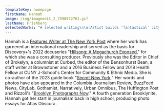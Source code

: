 ```yaml
---
templateKey: homepage
firstName: Hannah
image: /img/imageedit_2_7590572763.gif
lastName: Frishberg
selectedWorks: "# selected writing\n\n[Artist builds ‘fantastical’ city by hand in upstate New York woods] (https://nypost.com/2023/07/12/artist-builds-fantastical-city-by-hand-in-new-york-woods/) \\[New York Post]\n\n[Critics accuse male models of running 'Fyre Fest of burlesque'](https://nypost.com/2023/01/09/critics-accuse-male-models-of-running-fyre-fest-of-burlesque/) \\[New York Post]\n\n[Tithe money funded Hillsong pastors' luxury lifestyles: former members](https://nypost.com/2021/01/26/former-hillsong-members-detail-pastors-lavish-lifestyles/) \\[New York Post]\n\n[I love NYC more than ever and no pandemic could ever drive me out] (https://nypost.com/2020/05/08/why-im-not-leaving-nyc-and-love-it-now-more-than-ever/) \\[New York Post]\n\n[This late actress had the best rent deal in NYC](https://nypost.com/2018/05/09/how-a-late-actress-paid-only-28-in-rent-for-an-nyc-apartment/)\_\\[New York Post]\n\n[The end of 3G could be a big problem for basic phone users](https://onezero.medium.com/3g-could-end-this-year-for-people-who-rely-on-basic-phones-thats-a-big-problem-102e53eba151) \\[OneZero]\n\n[Dominatrixes and their Orthodox Jewish clients](https://www.buzzfeednews.com/article/hannahfrishberg/dominatrixes-orthodox-jewish-haredi-kink-bdsm-brooklyn/)\_\\[BuzzFeed]\n\n[Greenpoint's final Polish-language weekly](https://www.cjr.org/united_states_project/greenpoint-brooklyn-polish-news.php)\_\\[Columbia Journalism Review]\n\n[In defense of caffeine pills](https://lifehacker.com/in-defense-of-caffeine-pills-1828501954) \\[Lifehacker]\n\n[Online tarot communities as free healthcare](https://www.dailydot.com/irl/tarot-cards-facebook/)\_\\[Daily Dot]\n\n[Building community in Brooklyn's backyards](https://www.citylab.com/life/2018/06/building-a-community-in-brooklyns-backyards/561608/)\_\\[CityLab]\n\n[The vice and vagrants of old-school Gowanus](https://www.narratively.com/p/the-vice-and-vagrants-of-old-school-gowanus)\_\\[Narratively]\n\n[New York's lost neighborhoods](https://ny.curbed.com/2018/5/29/17332770/new-york-neighborhoods-eminent-domain-history-west-side-story)\_\\[Curbed NY]\n\n[Biggie Smalls worked at my Park Slope temple and was ‘a good kid’](http://brokelyn.com/if-you-dont-know-now-you-know/)\_\\[Brokelyn]\n\n[How a rising Brooklyn hospital aims to upgrade health care](https://thebridgebk.com/how-rising-brooklyn-hospital-plans-upgrade-health-care/)\_\\[The Bridge]\_\n\n[REVS' underground autobiography](https://urbanomnibus.net/2014/07/revs-underground-autobiography/)\_\\[Urban Omnibus]\n\n[New Utrecht students fear increase in racism following Trump election](http://bklyner.com/new-utrecht-high-school-students-fear-increase-racism-sexism-following-trump-election-bensonhurst/)\_\\[Bklyner]\n\n[Bodega at center of Mafia investigation now has its own T-shirt line](http://brokelyn.com/beloved-carroll-gardens-bodega-smunion-gets-t-shirt-line/)\_\\[Brokelyn]\n\n[Cocaine break-ins: The life of a 1960s Brooklyn pharmacist](http://www.brownstoner.com/brooklyn-life/brooklyn-pharmacy-1960s-cocaine-breakin-midwood/)\_\\[Brownstoner]\n\n[The failed paradise: Pruitt-Igoe](http://www.atlasobscura.com/articles/pruitt-igoe)\_\\[Atlas Obscura]\n\n# editing\n\n[What is this whole Brooklyn drag renaissance, anyway?](http://brokelyn.com/brooklyn-drag-renaissance/)\_by Eric Shorey\n\n[Vinyl lives: A guide to all 27 of Brooklyn's record stores](http://brokelyn.com/vinyl-lives-guide-27-record-stores-brooklyn/)\_by Elena Goukassian\n\n[3 new Brooklyn breweries are opening this summer](http://brokelyn.com/3-new-brooklyn-breweries/)\_by Cat Wolinski\n\n[Talking shop with Greenpoint's vintage store mavens](http://brokelyn.com/female-run-vintage-stores-greenpoint-talk-business/)\_by Ruthie Darling\n\n[HBO's 'Crashing' resurrects legendary NYC comedy spot](http://brokelyn.com/hbos-crashing-resurrects-legendary-nyc-comedy-spot/)\_by Bobby Hankinson\n\n# photography\_\n\n[My hometown is Brooklyn](https://www.nytimes.com/projects/2013/lens-my-hometown/index.html?name=Hannah_Frishberg&page=1) \\[The New York Times]\n\n[New house within old walls in Boerum Hill](https://www.brownstoner.com/interiors-renovation/boerum-hill-brooklyn-townhouse-renovation-bigprototype/)\_\\[The Insider]\n\n[The man who built New York City's schools](https://www.narratively.com/p/the-man-who-built-new-york-citys-schools)\_\\[Narratively]\n\n[The Red Hook grain elevator](https://www.atlasobscura.com/articles/red-hook-grain-elevator) \\[Atlas Obscura]\n\n[Creedmoor Psychiatric Center](https://www.huffingtonpost.com/2013/11/04/psych-ward-photos_n_4195213.html)\_\\[Huffington Post]\n\n[Exploring Fort Tilden's decaying beauty](http://gothamist.com/2014/02/24/photos_fort_tilden.php#photo-1)\_\\[Gothamist]\n\n# poetry\n\n[Amtrak](http://writingdisorder.com/hannah-frishberg/)\_\\[The Writing Disorder]\n\n[The Brooklyn hallelujah](http://madswirl.com/short-stories/2016/03/the-brooklyn-hallelujah/)\_\\[Mad Swirl]\n\n[Insomniac's soliloquy](https://issuu.com/zoomoozophone_review/docs/zr5/44)\_\\[Zoomoozophone Review]\n\n[Stoop dreams](http://madswirl.com/short-stories/2016/01/stoop-dreams/)\_\\[Mad Swirl]"
---
```

Hannah is a [Features Writer at The New York Post](https://nypost.com/author/hannah-frishberg/) where her work has garnered an international readership and served as the basis for Discovery+'s 2022 docuseries "[Hillsong: A Megachurch Exposed](https://www.imdb.com/title/tt16304142/)," for which she was a consulting producer. Previously she was the Editor in Chief of Brokelyn, a columnist at Curbed, the editor of the Bensonhurst Bean, a staff writer at Brownstoner and a 2016 Business Fellow and 2018 Health Fellow at CUNY J-School's Center for Community & Ethnic Media. She is co-author of the 2023 guide book "[Secret New York](https://www.nouvellelibrairiesetoise.fr/livre/17421868-secret-new-york-hidden-bars-and-restaurants-michelle-young-laura-itzkowitz-hannah-frishberg-jonglez)." Her words and photos have also appeared in the Columbia Journalism Review, BuzzFeed News, CityLab, Gothamist, Narratively, Urban Omnibus, The Huffington Post and Rizzoli's "[Brooklyn Photographs Now](https://www.rizzoliusa.com/book/9780847862382/)." A fourth generation Brooklynite, Hannah got her start in journalism back in high school, producing photo essays for Atlas Obscura.
